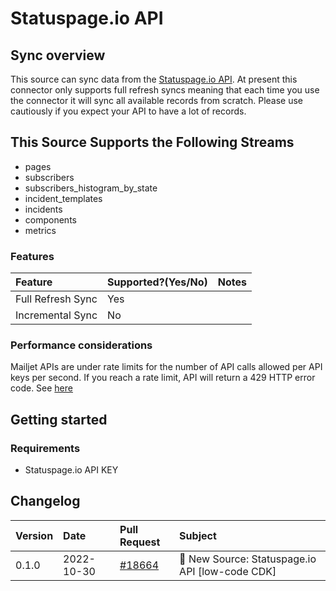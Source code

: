 # Statuspage.io API

## Sync overview

This source can sync data from the [Statuspage.io API](https://developer.statuspage.io). At present this connector only supports full refresh syncs meaning that each time you use the connector it will sync all available records from scratch. Please use cautiously if you expect your API to have a lot of records.

## This Source Supports the Following Streams

- pages
- subscribers
- subscribers_histogram_by_state
- incident_templates
- incidents
- components
- metrics

### Features

| Feature           | Supported?\(Yes/No\) | Notes |
| :---------------- | :------------------- | :---- |
| Full Refresh Sync | Yes                  |       |
| Incremental Sync  | No                   |       |

### Performance considerations

Mailjet APIs are under rate limits for the number of API calls allowed per API keys per second. If you reach a rate limit, API will return a 429 HTTP error code. See [here](https://developer.statuspage.io/#section/Rate-Limiting)

## Getting started

### Requirements

- Statuspage.io API KEY

## Changelog

| Version | Date       | Pull Request                                              | Subject                                         |
| :------ | :--------- | :-------------------------------------------------------- | :---------------------------------------------- |
| 0.1.0   | 2022-10-30 | [#18664](https://github.com/airbytehq/airbyte/pull/18664) | 🎉 New Source: Statuspage.io API [low-code CDK] |
